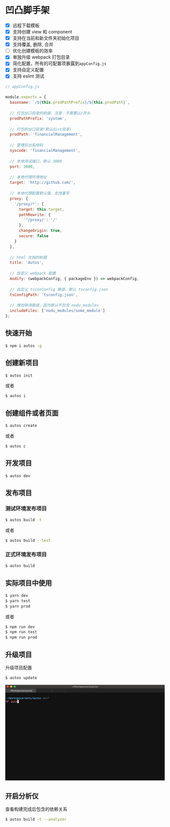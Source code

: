 # 凹凸脚手架

- [x] 远程下载模板
- [x] 支持创建 view 和 component
- [x] 支持在当前和新文件夹初始化项目
- [x] 支持覆盖, 删除, 合并
- [ ] 优化创建模板的效率
- [x] 单独升级 webpack 打包目录
- [x] 简化配置，所有的可配置项暴露到`appConfig.js`
- [x] 支持自定义配置
- [x] 支持 eslint 测试

```js
// appConfig.js

module.exports = {
  basename: `/${this.prodPathPrefix}/${this.prodPath}`,

  // 打包出口目录的前缀，注意：不需要以/开头
  prodPathPrefix: 'system',

  // 打包的出口目录(默认dist目录)
  prodPath: 'financialManagement',

  // 管理后台系统码
  syscode: 'financialManagement',

  // 本地测试端口，默认 3000
  port: 3000,

  // 本地代理环境地址
  target: 'http://github.com/',

  // 本地代理配置默认值，支持重写
  proxy: {
    '/proxy/*': {
      target: this.target,
      pathRewrite: {
        '^/proxy/': '/'
      },
      changeOrigin: true,
      secure: false
    }
  },

  // html 文档的标题
  title: 'Autos',

  // 自定义 webpack 配置
  modify: (webpackConfig, { packageEnv }) => webpackConfig,

  // 自定义 tsconConfig 路径，默认 tsconfig.json
  tsConfigPath: 'tsconfig.json',

  // 增加转译路径，因为默认不包含 nodu_modules
  includeFiles: ['nodu_modules/some_module']
};
```

## 快速开始

```bash
$ npm i autos -g
```

## 创建新项目

```bash
$ autos init
```

或者

```bash
$ autos i
```

## 创建组件或者页面

```bash
$ autos create
```

或者

```bash
$ autos c
```

## 开发项目

```bash
$ autos dev
```

## 发布项目

### 测试环境发布项目

```bash
$ autos build -t
```

或者

```bash
$ autos build --test
```

### 正式环境发布项目

```bash
$ autos build
```

## 实际项目中使用

```bash
$ yarn dev
$ yarn test
$ yarn prod
```

或者

```bash
$ npm run dev
$ npm run test
$ npm run prod
```

## 升级项目

升级项目配置

```bash
$ autos update
```

![update.gif](./assets/images/update.gif)

## 开启分析仪

查看构建完成后包含的依赖关系

```bash
$ autos build -t --analyzer
```
